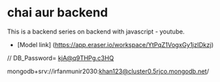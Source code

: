 # chai aur backend

This is a backend series on backend with javascript - youtube.

- [Model link]  (https://app.eraser.io/workspace/YtPqZ1VogxGy1jzIDkzj)



// DB_Password= kjA@q9THPg.c3HQ

mongodb+srv://irfanmunir2030:khan123@cluster0.5rjco.mongodb.net/